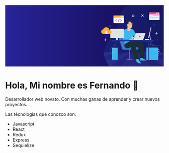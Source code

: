 <img src="./banner.jpg" />

# Hola, Mi nombre es Fernando 👋
Desarrollador web novato. Con muchas ganas de aprender y crear nuevos proyectos.

Las técnologías que conozco son:

- Javascript
- React
- Redux
- Express
- Sequielize
